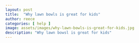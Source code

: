 ```yaml
---
layout: post
title:  "Why lawn bowls is great for kids"
author: reece
categories: [ help ]
image: assets/images/why-lawn-bowls-is-great-for-kids.jpg
description: "Why lawn bowsl is great for kids"
---
```

